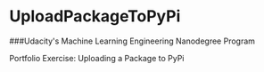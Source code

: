 ﻿# UploadPackageToPyPi

###Udacity's Machine Learning Engineering Nanodegree Program

Portfolio Exercise: Uploading a Package to PyPi
